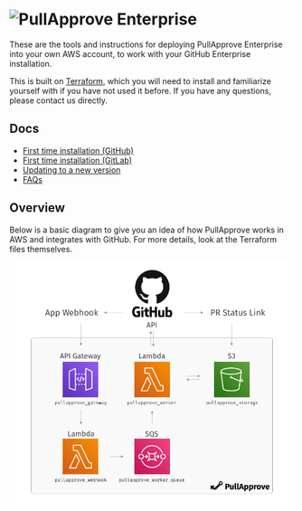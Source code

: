 # ![PullApprove Enterprise](https://www.pullapprove.com/static/img/logos/pullapprove-enterprise.svg)

These are the tools and instructions for deploying PullApprove Enterprise into your own AWS account,
to work with your GitHub Enterprise installation.

This is built on [Terraform](https://www.terraform.io),
which you will need to install and familiarize yourself with if you have not used it before.
If you have any questions,
please contact us directly.

## Docs

- [First time installation (GitHub)](docs/install.md)
- [First time installation (GitLab)](docs/install-gitlab.md)
- [Updating to a new version](docs/update.md)
- [FAQs](docs/faqs.md)

## Overview

Below is a basic diagram to give you an idea of how
PullApprove works in AWS and integrates with GitHub.
For more details, look at the Terraform files themselves.

![PullApprove Enterprise AWS](docs/img/pullapprove-enterprise-aws.png)
